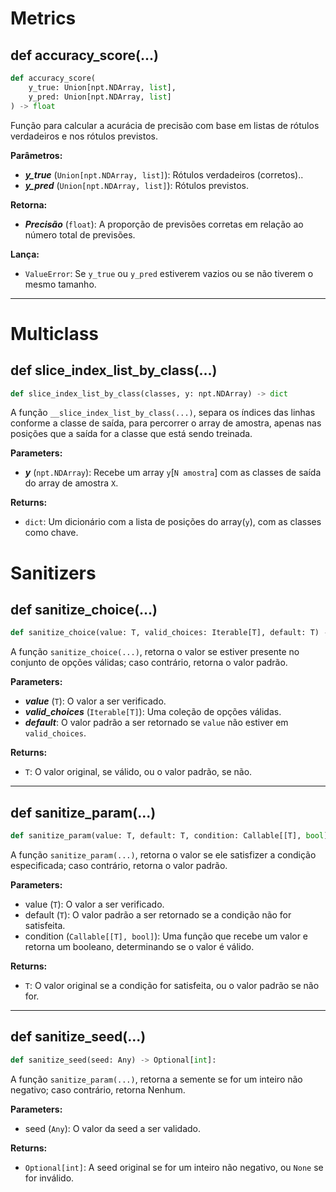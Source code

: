 # Metrics

## def accuracy_score(...)

```python
def accuracy_score(
    y_true: Union[npt.NDArray, list],
    y_pred: Union[npt.NDArray, list]
) -> float
```
Função para calcular a acurácia de precisão com base em listas de rótulos
verdadeiros e nos rótulos previstos.

**Parâmetros:**
* **_y_true_** (``Union[npt.NDArray, list]``): Rótulos verdadeiros (corretos)..
* **_y_pred_** (``Union[npt.NDArray, list]``): Rótulos previstos.

**Retorna:**
* **_Precisão_** (``float``): A proporção de previsões corretas em relação
    ao número total de previsões.

**Lança:**
* `ValueError`: Se `y_true` ou `y_pred` estiverem vazios ou se não
    tiverem o mesmo tamanho.

---

# Multiclass

## def slice_index_list_by_class(...)

```python
def slice_index_list_by_class(classes, y: npt.NDArray) -> dict
```

A função ``__slice_index_list_by_class(...)``, separa os índices das linhas conforme a
classe de saída, para percorrer o array de amostra, apenas nas posições que a saída for
a classe que está sendo treinada.

**Parameters:**
* **_y_** (`npt.NDArray`): Recebe um array ``y``[``N amostra``] com as classes de saída do
    array de amostra ``X``.

**Returns:**
* `dict`: Um dicionário com a lista de posições do array(``y``), com as classes como chave.

# Sanitizers

## def sanitize_choice(...)

```python
def sanitize_choice(value: T, valid_choices: Iterable[T], default: T) -> T
```

A função ``sanitize_choice(...)``, retorna o valor se estiver presente no conjunto de opções válidas; caso contrário, retorna o valor padrão.

**Parameters:**
* ***value*** (``T``): O valor a ser verificado.
* ***valid_choices*** (``Iterable[T]``): Uma coleção de opções válidas.
* ***default***: O valor padrão a ser retornado se ``value`` não estiver em ``valid_choices``.


**Returns:**
* `T`: O valor original, se válido, ou o valor padrão, se não.

---

## def sanitize_param(...)

```python
def sanitize_param(value: T, default: T, condition: Callable[[T], bool]) -> T:
```

A função ``sanitize_param(...)``, retorna o valor se ele satisfizer a condição especificada; caso contrário, retorna o valor padrão.

**Parameters:**
* value (``T``): O valor a ser verificado.
* default (``T``): O valor padrão a ser retornado se a condição não for satisfeita.
* condition (``Callable[[T], bool]``): Uma função que recebe um valor e retorna um booleano, determinando se o valor é válido.


**Returns:**
* `T`: O valor original se a condição for satisfeita, ou o valor padrão se não for.

---

## def sanitize_seed(...)

```python
def sanitize_seed(seed: Any) -> Optional[int]:
```

A função ``sanitize_param(...)``, retorna a semente se for um inteiro não negativo; caso contrário, retorna Nenhum.

**Parameters:**
* seed (``Any``): O valor da seed a ser validado.

**Returns:**
* ``Optional[int]``: A seed original se for um inteiro não negativo, ou ``None`` se for inválido.